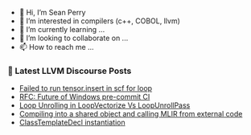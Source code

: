 - 👋 Hi, I’m Sean Perry
- 👀 I’m interested in compilers (c++, COBOL, llvm)
- 🌱 I’m currently learning ...
- 💞️ I’m looking to collaborate on ...
- 📫 How to reach me ...

<!---
s66perry/s66perry is a ✨ special ✨ repository because its `README.md` (this file) appears on your GitHub profile.
You can click the Preview link to take a look at your changes.
--->
### 📕 Latest LLVM Discourse Posts

<!-- DISCOURSE-LLVM:START -->
- [Failed to run tensor.insert in scf for loop](https://discourse.llvm.org/t/failed-to-run-tensor-insert-in-scf-for-loop/78482#post_1)
- [RFC: Future of Windows pre-commit CI](https://discourse.llvm.org/t/rfc-future-of-windows-pre-commit-ci/76840?page=4#post_78)
- [Loop Unrolling in LoopVectorize Vs LoopUnrollPass](https://discourse.llvm.org/t/loop-unrolling-in-loopvectorize-vs-loopunrollpass/78480#post_1)
- [Compiling into a shared object and calling MLIR from external code](https://discourse.llvm.org/t/compiling-into-a-shared-object-and-calling-mlir-from-external-code/78346#post_10)
- [ClassTemplateDecl instantiation](https://discourse.llvm.org/t/classtemplatedecl-instantiation/78479#post_1)
<!-- DISCOURSE-LLVM:END -->
